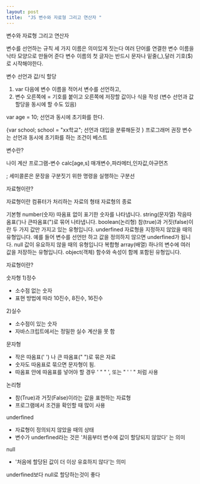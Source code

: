 ```yaml
---
layout: post
title:  "JS 변수와 자료형 그리고 연산자 "
---
```


변수와 자료형 그리고 연산자

변수를 선언하는 규칙 세 가지
이름은 의미있게 짓는다
여러 단어를 연결한 변수 이름을 낙타 모양으로 만들어 준다
변수 이름의 첫 글자는 반드시 문자나 밑줄(_),달러 기호($)로 시작해야한다.

변수 선언과 값/식 할당
1. var 다음에 변수 이름을 적어서 변수를 선언하고,
2. 변수 오른쪽에 = 기호를 붙이고 오른쪽에 저장할 값이나 식을 작성
(변수 선언과 값 할당을 동시에 할 수도 있음)

var age = 10;  선언과 동시에 초기화를 한다.

{var school; 
school = "xx학교";  선언과 대입을 분류해둔것 }
프로그래머 권장 변수는 선언과 동시에 초기화를 하는 조건이 베스트

변수란?

나이 계산 프로그램-변수
calc[age,s] 매개변수,파라메터,인자값,아규먼츠

; 세미콜론은 문장을 구분짓기 위한 명령을 실행하는 구분선

자료형이란?

자료형이란 컴퓨터가 처리하는 자료의 형태
자료형의 종료

기본형 
number(숫자) 따옴표 없이 표기한 숫자를 나타냅니다.
string(문자열) 작음따옴표(')나 큰따옴표(")로 묶어 나타냅니다.
boolean(논리형) 참(true)과 거짓(false)이란 두 가지 값만 가지고 있는 유형입니다.
underfined 자료형을 지정하지 않았을 때의 유형입니다. 예를 들어 변수를 선언만 하고
값을 정의하지 않으면 underfined가 됩니다.
null 값이 유요하지 않을 때의 유형입니다
복합형
array(배열) 하나의 변수에 여러 값을 저장하는 유형입니다.
object(객체) 함수와 속성이 함께 포함된 유형입니다.

자료형이란?

숫자형
1)정수
- 소수점 없는 숫자
- 표현 방법에 따라 10진수, 8진수, 16진수

2)실수
- 소수점이 있는 숫자
- 자바스크립트에서는 정밀한 실수 계산을 못 함

문자형
- 작은 따옴표(' ') 나 큰 따옴표(" ")로 묶은 자료
- 숫자도 따옴표로 묶으면 문자형이 됨.
- 따옴표 안에 따옴표를 넣어야 할 경우 ' " " ', 또는 " ' ' " 처럼 사용

논리형
- 참(True)과 거짓(False)이라는 값을 표현하는 자료형
- 프로그램에서 조건을 확인할 때 많이 사용

underfined
- 자료형이 정의되지 않았을 때의 상태
- 변수가 underfined라는 것은 '처음부터 변수에 값이 할당되지 않았다' 는 의미

null
- '처음에 할당된 값이 더 이상 유효하지 않다'는 의미

underfined보다 null로 할당하는것이 좋다
